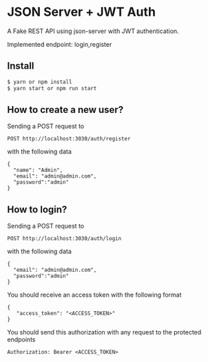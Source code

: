 # JSON Server + JWT Auth

A Fake REST API using json-server with JWT authentication.

Implemented endpoint: login,register

## Install

```bash
$ yarn or npm install
$ yarn start or npm run start
```

## How to create a new user?

Sending a POST request to

```
POST http://localhost:3030/auth/register
```

with the following data

```
{
  "name": "Admin",
  "email": "admin@admin.com",
  "password":"admin"
}
```

## How to login?

Sending a POST request to

```
POST http://localhost:3030/auth/login
```

with the following data

```
{
  "email": "admin@admin.com",
  "password":"admin"
}
```

You should receive an access token with the following format

```
{
   "access_token": "<ACCESS_TOKEN>"
}
```

You should send this authorization with any request to the protected endpoints

```
Authorization: Bearer <ACCESS_TOKEN>
```